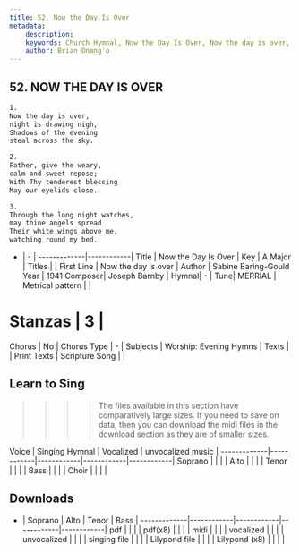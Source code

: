 ```yaml
---
title: 52. Now the Day Is Over
metadata:
    description: 
    keywords: Church Hymnal, Now the Day Is Over, Now the day is over, 
    author: Brian Onang'o
---
```



## 52. NOW THE DAY IS OVER

```txt
1.
Now the day is over,
night is drawing nigh,
Shadows of the evening
steal across the sky.

2.
Father, give the weary,
calm and sweet repose;
With Thy tenderest blessing
May our eyelids close.

3.
Through the long night watches,
may thine angels spread
Their white wings above me,
watching round my bed.

```

- |   -  |
-------------|------------|
Title | Now the Day Is Over |
Key | A Major |
Titles |  |
First Line | Now the day is over |
Author | Sabine Baring-Gould
Year | 1941
Composer| Joseph Barnby |
Hymnal|  - |
Tune| MERRIAL |
Metrical pattern | |
# Stanzas | 3 |
Chorus | No |
Chorus Type | - |
Subjects | Worship: Evening Hymns |
Texts |  |
Print Texts | 
Scripture Song |  |
  
## Learn to Sing

>>>> The files available in this section have comparatively large sizes. If you need to save on data, then you can download the midi files in the download section as they are of smaller sizes.

Voice |  Singing Hymnal | Vocalized | unvocalized music |
-------------|------------|------------|------------|------------|
Soprano | | | |
Alto | | | |
Tenor | | | |
Bass | | | |
Choir | | | |

## Downloads

- |  Soprano | Alto | Tenor | Bass |
-------------|------------|------------|------------|------------|
pdf | | | |
pdf(x8) | | | |
midi | | | |
vocalized | | | |
unvocalized | | | |
singing file | | | |
Lilypond file | | | |
Lilypond (x8) | | | |
  